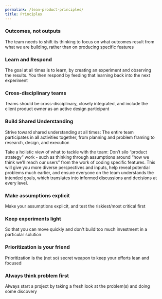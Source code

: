 ```yaml
---
permalink: /lean-product-principles/
title: Principles
---
```


### Outcomes, not outputs
The team needs to shift its thinking to focus on what outcomes result from what we are building, rather than on producing specific features

### Learn and Respond
The goal at all times is to learn, by creating an experiment and observing the results. You then respond by feeding that learning back into the next experiment

### Cross-disciplinary teams
Teams should be cross-disciplinary, closely integrated, and include the client product owner as an active design participant

### Build Shared Understanding
Strive toward shared understanding at all times: The entire team participates in all activities together, from planning and problem framing to research, design, and execution

Take a holistic view of what to tackle with the team: Don’t silo “product strategy” work - such as thinking through assumptions around “how we think we'll reach our users” from the work of coding specific features.  This will give you more diverse perspectives and inputs, help reveal potential problems much earlier, and ensure everyone on the team understands the intended goals, which translates into informed discussions and decisions at every level.

### Make assumptions explicit
Make your assumptions explicit, and test the riskiest/most critical first

### Keep experiments light
So that you can move quickly and don't build too much investment in a particular solution

### Prioritization is your friend
Prioritization is the (not so) secret weapon to keep your efforts lean and focused

### Always think problem first
Always start a project by taking a fresh look at the problem(s) and doing some discovery
